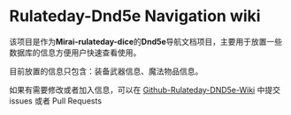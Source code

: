 # Rulateday-Dnd5e Navigation wiki

该项目是作为**Mirai-rulateday-dice**的**Dnd5e**导航文档项目，主要用于放置一些数据库的信息方便用户快速查看使用。

目前放置的信息只包含：装备武器信息、魔法物品信息。

如果有需要修改或者加入信息，可以在 [Github-Rulateday-DND5e-Wiki](https://github.com/Eiriksgata/rulateday-dnd5e-wiki) 中提交issues 或者 Pull Requests
 
